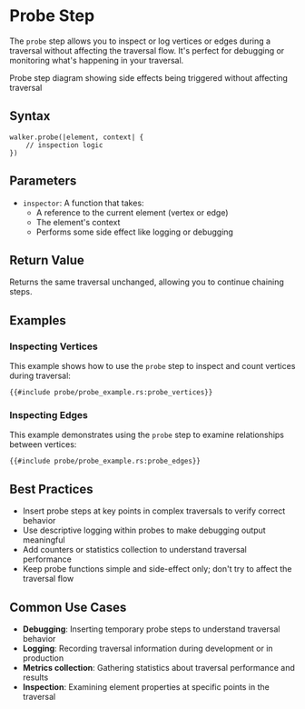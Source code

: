 # Probe Step

The `probe` step allows you to inspect or log vertices or edges during a traversal without affecting the traversal flow.
It's perfect for debugging or monitoring what's happening in your traversal.

<object type="image/svg+xml" data="probe/image.svg" width="500" height="250">
Probe step diagram showing side effects being triggered without affecting traversal
</object>

## Syntax

```rust,noplayground
walker.probe(|element, context| {
    // inspection logic
})
```

## Parameters

- `inspector`: A function that takes:
    - A reference to the current element (vertex or edge)
    - The element's context
    - Performs some side effect like logging or debugging

## Return Value

Returns the same traversal unchanged, allowing you to continue chaining steps.

## Examples

### Inspecting Vertices

This example shows how to use the `probe` step to inspect and count vertices during traversal:

```rust,noplayground
{{#include probe/probe_example.rs:probe_vertices}}
```

### Inspecting Edges

This example demonstrates using the `probe` step to examine relationships between vertices:

```rust,noplayground
{{#include probe/probe_example.rs:probe_edges}}
```

## Best Practices

- Insert probe steps at key points in complex traversals to verify correct behavior
- Use descriptive logging within probes to make debugging output meaningful
- Add counters or statistics collection to understand traversal performance
- Keep probe functions simple and side-effect only; don't try to affect the traversal flow

## Common Use Cases

- **Debugging**: Inserting temporary probe steps to understand traversal behavior
- **Logging**: Recording traversal information during development or in production
- **Metrics collection**: Gathering statistics about traversal performance and results
- **Inspection**: Examining element properties at specific points in the traversal
